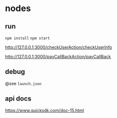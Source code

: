 # nodes


## run
`npm install`
`npm start`

http://127.0.0.1:3000/checkUserAction/checkUserInfo

http://127.0.0.1:3000/payCallBackAction/payCallBack

## debug

@see  `launch.json`

## api docs

https://www.quicksdk.com/doc-15.html